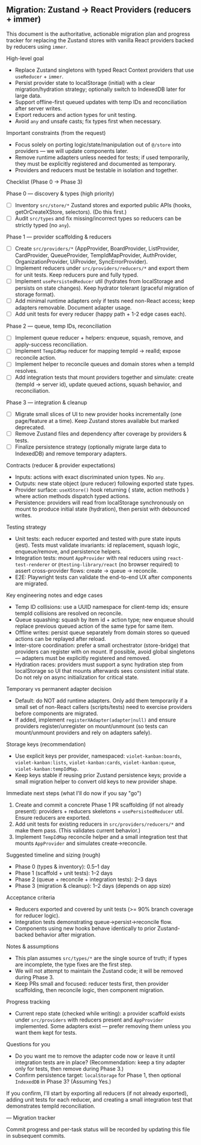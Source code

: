 ## Migration: Zustand -> React Providers (reducers + immer)

This document is the authoritative, actionable migration plan and progress tracker for replacing the Zustand stores with vanilla React providers backed by reducers using `immer`.

High-level goal

-   Replace Zustand singletons with typed React Context providers that use `useReducer` + `immer`.
-   Persist provider state to localStorage (initial) with a clear migration/hydration strategy; optionally switch to IndexedDB later for large data.
-   Support offline-first queued updates with temp IDs and reconciliation after server writes.
-   Export reducers and action types for unit testing.
-   Avoid `any` and unsafe casts; fix types first when necessary.

Important constraints (from the request)

-   Focus solely on porting logic/state/manipulation out of `@/store` into providers — we will update components later.
-   Remove runtime adapters unless needed for tests; if used temporarily, they must be explicitly registered and documented as temporary.
-   Providers and reducers must be testable in isolation and together.

Checklist (Phase 0 -> Phase 3)

Phase 0 — discovery & types (high priority)

-   [ ] Inventory `src/store/*` Zustand stores and exported public APIs (hooks, getOrCreateXStore, selectors). (Do this first.)
-   [ ] Audit `src/types` and fix missing/incorrect types so reducers can be strictly typed (no `any`).

Phase 1 — provider scaffolding & reducers

-   [ ] Create `src/providers/*` (AppProvider, BoardProvider, ListProvider, CardProvider, QueueProvider, TempIdMapProvider, AuthProvider, OrganizationProvider, UiProvider, SyncErrorProvider).
-   [ ] Implement reducers under `src/providers/reducers/*` and export them for unit tests. Keep reducers pure and fully typed.
-   [ ] Implement `usePersistedReducer` util (hydrates from localStorage and persists on state changes). Keep hydrator tolerant (graceful migration of storage format).
-   [ ] Add minimal runtime adapters only if tests need non-React access; keep adapters removable. Document adapter usage.
-   [ ] Add unit tests for every reducer (happy path + 1-2 edge cases each).

Phase 2 — queue, temp IDs, reconciliation

-   [ ] Implement queue reducer + helpers: enqueue, squash, remove, and apply-success reconciliation.
-   [ ] Implement `TempIdMap` reducer for mapping tempId -> realId; expose reconcile action.
-   [ ] Implement helper to reconcile queues and domain stores when a tempId resolves.
-   [ ] Add integration tests that mount providers together and simulate: create (tempId -> server id), update queued actions, squash behavior, and reconciliation.

Phase 3 — integration & cleanup

-   [ ] Migrate small slices of UI to new provider hooks incrementally (one page/feature at a time). Keep Zustand stores available but marked deprecated.
-   [ ] Remove Zustand files and dependency after coverage by providers & tests.
-   [ ] Finalize persistence strategy (optionally migrate large data to IndexedDB) and remove temporary adapters.

Contracts (reducer & provider expectations)

-   Inputs: actions with exact discriminated union types. No `any`.
-   Outputs: new state object (pure reducer) following exported state types.
-   Provider surface: `useXStore()` hook returning { state, action methods } where action methods dispatch typed actions.
-   Persistence: providers will read from localStorage synchronously on mount to produce initial state (hydration), then persist with debounced writes.

Testing strategy

-   Unit tests: each reducer exported and tested with pure state inputs (jest). Tests must validate invariants: id replacement, squash logic, enqueue/remove, and persistence helpers.
-   Integration tests: mount `AppProvider` with real reducers using `react-test-renderer` or `@testing-library/react` (no browser required) to assert cross-provider flows: create -> queue -> reconcile.
-   E2E: Playwright tests can validate the end-to-end UX after components are migrated.

Key engineering notes and edge cases

-   Temp ID collisions: use a UUID namespace for client-temp ids; ensure tempId collisions are resolved on reconcile.
-   Queue squashing: squash by item id + action type; new enqueue should replace previous queued action of the same type for same item.
-   Offline writes: persist queue separately from domain stores so queued actions can be replayed after reload.
-   Inter-store coordination: prefer a small orchestrator (store-bridge) that providers can register with on mount. If possible, avoid global singletons — adapters must be explicitly registered and removed.
-   Hydration races: providers must support a sync hydration step from localStorage so UI that mounts afterwards sees consistent initial state. Do not rely on async initialization for critical state.

Temporary vs permanent adapter decision

-   Default: do NOT add runtime adapters. Only add them temporarily if a small set of non-React callers (scripts/tests) need to exercise providers before components are migrated.
-   If added, implement `registerXAdapter(adapter|null)` and ensure providers register/unregister on mount/unmount (so tests can mount/unmount providers and rely on adapters safely).

Storage keys (recommendation)

-   Use explicit keys per provider, namespaced: `violet-kanban:boards`, `violet-kanban:lists`, `violet-kanban:cards`, `violet-kanban:queue`, `violet-kanban:tempIdMap`.
-   Keep keys stable if reusing prior Zustand persistence keys; provide a small migration helper to convert old keys to new provider shape.

Immediate next steps (what I'll do now if you say "go")

1. Create and commit a concrete Phase 1 PR scaffolding (if not already present): providers + reducers skeletons + `usePersistedReducer` util. Ensure reducers are exported.
2. Add unit tests for existing reducers in `src/providers/reducers/*` and make them pass. (This validates current behavior.)
3. Implement `TempIdMap` reconcile helper and a small integration test that mounts `AppProvider` and simulates create->reconcile.

Suggested timeline and sizing (rough)

-   Phase 0 (types & inventory): 0.5–1 day
-   Phase 1 (scaffold + unit tests): 1–2 days
-   Phase 2 (queue + reconcile + integration tests): 2–3 days
-   Phase 3 (migration & cleanup): 1–2 days (depends on app size)

Acceptance criteria

-   Reducers exported and covered by unit tests (>= 90% branch coverage for reducer logic).
-   Integration tests demonstrating queue->persist->reconcile flow.
-   Components using new hooks behave identically to prior Zustand-backed behavior after migration.

Notes & assumptions

-   This plan assumes `src/types/*` are the single source of truth; if types are incomplete, the type fixes are the first step.
-   We will not attempt to maintain the Zustand code; it will be removed during Phase 3.
-   Keep PRs small and focused: reducer tests first, then provider scaffolding, then reconcile logic, then component migration.

Progress tracking

-   Current repo state (checked while writing): a provider scaffold exists under `src/providers` with reducers present and `AppProvider` implemented. Some adapters exist — prefer removing them unless you want them kept for tests.

Questions for you

-   Do you want me to remove the adapter code now or leave it until integration tests are in place? (Recommendation: keep a tiny adapter only for tests, then remove during Phase 3.)
-   Confirm persistence target: `localStorage` for Phase 1, then optional `IndexedDB` in Phase 3? (Assuming Yes.)

If you confirm, I'll start by exporting all reducers (if not already exported), adding unit tests for each reducer, and creating a small integration test that demonstrates tempId reconciliation.

— Migration tracker

Commit progress and per-task status will be recorded by updating this file in subsequent commits.
